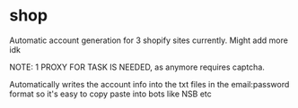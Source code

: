 # shop

Automatic account generation for 3 shopify sites currently. Might add more idk

NOTE: 1 PROXY FOR TASK IS NEEDED, as anymore requires captcha.

Automatically writes the account info into the txt files in the email:password format so it's easy to copy paste into bots like NSB etc

